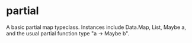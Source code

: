 # partial

A basic partial map typeclass.  Instances include Data.Map, List, Maybe a, and the usual partial function type "a -> Maybe b".

